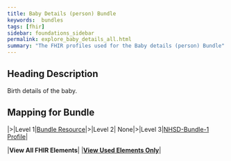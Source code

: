 ```yaml
---
title: Baby Details (person) Bundle
keywords:  bundles
tags: [fhir]
sidebar: foundations_sidebar
permalink: explore_baby_details_all.html
summary: "The FHIR profiles used for the Baby details (person) Bundle"
---
```

## Heading Description ##
Birth details of the baby.

## Mapping for Bundle ##

|>|Level 1|[Bundle Resource](http://hl7.org/fhir/stu3/bundle.html)|>|Level 2| None|>|Level 3|[NHSD-Bundle-1 Profile](http://xxx)|

|**View All FHIR Elements**|    |**[View Used Elements Only](explore_baby_details.html#mapping-for-bundle)**| 
